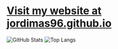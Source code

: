 <!-- ### <h1>Visit my website at [jordimas96.github.io](https://jordimas96.github.io/)</h1> -->

### <h1>[Visit my website at<br>jordimas96.github.io](https://jordimas96.github.io/)</h1>


![GitHub Stats](https://github-readme-stats.vercel.app/api?username=jordimas96&show_icons=true&theme=dark)
![Top Langs](https://github-readme-stats.vercel.app/api/top-langs/?username=jordimas96&layout=compact&theme=dark)



<!--
**jordimas96/jordimas96** is a ✨ _special_ ✨ repository because its `README.md` (this file) appears on your GitHub profile.

Here are some ideas to get you started:

- 🔭 I’m currently working on ...
- 🌱 I’m currently learning ...
- 👯 I’m looking to collaborate on ...
- 🤔 I’m looking for help with ...
- 💬 Ask me about ...
- 📫 How to reach me: ...
- ⚡ Fun fact: ...
-->
